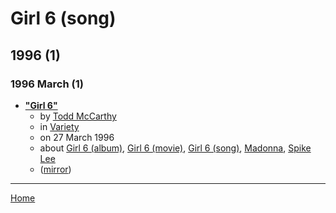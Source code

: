 # Girl 6 (song)

## 1996 (1)

### 1996 March (1)

 - [**"Girl 6"**](https://variety.com/1996/film/reviews/girl-6-2-1200445294/)
    - by [Todd McCarthy](../../../authors/todd-mccarthy/index.md)
    - in [Variety](../../../publications/u-z/variety/index.md)
    - on 27 March 1996
    - about [Girl 6 (album)](../../../topics/album/girl-6/index.md), [Girl 6 (movie)](../../../topics/movie/girl-6/index.md), [Girl 6 (song)](../../../topics/song/girl-6/index.md), [Madonna](../../../topics/madonna/index.md), [Spike Lee](../../../topics/spike-lee/index.md)
    - ([mirror](https://web.archive.org/web/*/https://variety.com/1996/film/reviews/girl-6-2-1200445294/))

----

[Home](../index.md)

